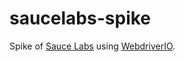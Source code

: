 # saucelabs-spike

Spike of [Sauce Labs](https://saucelabs.com/) using [WebdriverIO](http://webdriver.io/).
